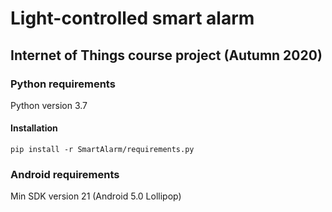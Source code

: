 # Light-controlled smart alarm
## Internet of Things course project (Autumn 2020)

### Python requirements
Python version 3.7

#### Installation
```
pip install -r SmartAlarm/requirements.py
```

### Android requirements
Min SDK version 21 (Android 5.0 Lollipop)
